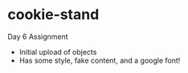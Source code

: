 # cookie-stand
Day 6 Assignment

- Initial upload of objects
- Has some style, fake content, and a google font!
